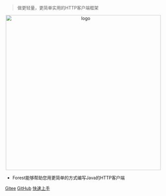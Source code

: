 
> 做更轻量，更简单实用的HTTP客户端框架

<p align="center">
    <img width="500" src="https://dt_flys.gitee.io/forest/media/forest_logo2.png" alt="logo">
</p>


* Forest能够帮助您用更简单的方式编写Java的HTTP客户端

[Gitee](https://gitee.com/dt_flys/forest)
[GitHub](https://github.com/mySingleLive/forest)
[快速上手](#一-新手介绍)
